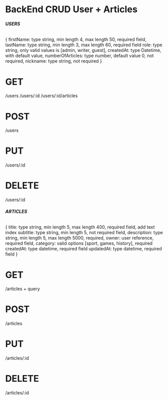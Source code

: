 # BackEnd CRUD User + Articles
###### __USERS__ ######
{
  firstName: type string, min length 4, max length 50, required field,
  lastName: type string, min length 3, max length 60, required field
  role: type string, only valid values is [admin, writer, guest],
  createdAt: type Datetime, with default value,
  numberOfArticles: type number, default value 0, not required,
  nickname: type string, not required
}
# GET 
/users
/users/:id
/users/:id/articles

# POST 
/users

# PUT 
/users/:id

# DELETE 
/users/:id

###### __ARTICLES__ ######
{
  title: type string, min length 5, max length 400, required field, add text index
  subtitle: type string, min length 5, not required field,
  description: type string, min length 5, max length 5000, required,
  owner: user reference, required field,
  category: valid options [sport, games, history], required
  createdAt: type datetime, required field
  updatedAt: type datetime, required field
}
# GET 
/articles + query

# POST 
/articles

# PUT 
/articles/:id

# DELETE 
/articles/:id
